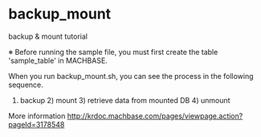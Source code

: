 # backup_mount

backup & mount tutorial

※ Before running the sample file, you must first create the table 'sample_table' in MACHBASE.

When you run backup_mount.sh, you can see the process in the following sequence.

1) backup 2) mount 3) retrieve data from mounted DB 4) unmount

More information <http://krdoc.machbase.com/pages/viewpage.action?pageId=3178548>
